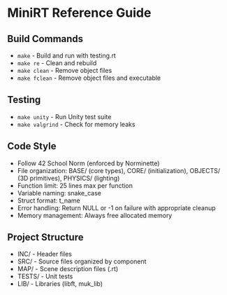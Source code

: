 # MiniRT Reference Guide

## Build Commands
- `make` - Build and run with testing.rt
- `make re` - Clean and rebuild
- `make clean` - Remove object files
- `make fclean` - Remove object files and executable

## Testing
- `make unity` - Run Unity test suite
- `make valgrind` - Check for memory leaks

## Code Style
- Follow 42 School Norm (enforced by Norminette)
- File organization: BASE/ (core types), CORE/ (initialization), OBJECTS/ (3D primitives), PHYSICS/ (lighting)
- Function limit: 25 lines max per function
- Variable naming: snake_case
- Struct format: t_name
- Error handling: Return NULL or -1 on failure with appropriate cleanup
- Memory management: Always free allocated memory

## Project Structure
- INC/ - Header files
- SRC/ - Source files organized by component
- MAP/ - Scene description files (.rt)
- TESTS/ - Unit tests
- LIB/ - Libraries (libft, muk_lib)